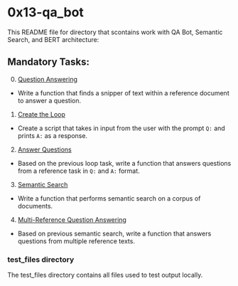 # 0x13-qa_bot
This README file for directory that scontains work with QA Bot, Semantic Search, and BERT architecture:

## Mandatory Tasks:

0. [Question Answering](/supervised_learning/0x13-qa_bot/0-qa.py)
* Write a function that finds a snipper of text within a reference document to answer a question.
1. [Create the Loop](/supervised_learning/0x13-qa_bot/1-loop.py)
* Create a script that takes in input from the user with the prompt `Q:` and prints `A:` as a response.
2. [Answer Questions](/supervised_learning/0x13-qa_bot/2-qa.py)
* Based on the previous loop task, write a function that answers questions from a reference task in `Q:` and `A:` format.
3. [Semantic Search](/supervised_learning/0x13-qa_bot/3-semantic_search.py)
* Write a function that performs semantic search on a corpus of documents.
4. [Multi-Reference Question Answering](/supervised_learning/0x13-qa_bot/4-qa.py)
* Based on previous semantic search, write a function that answers questions from multiple reference texts.

### test_files directory
The test_files directory contains all files used to test output locally.
